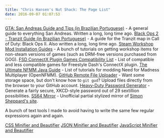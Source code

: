 ```yaml
---
title: "Chris Hansen's Nut Shack: The Page List"
date: 2016-09-07 01:07:53
---
```


[GTA: San Andreas Guide and Tips (in Brazilian Portuguese)](/San-Andreas/index.html) - A general guide to everything San Andreas. Written a long, long time ago.
[Black Ops 2 - Tranzit Guide (in Brazilian Portuguese)](/Tranzit/index.html) - A guide for the Tranzit map in Call of Duty: Black Ops II. Also written a long, long time ago.
[Steam Workshop Mod Installation Guides](/Workshop/index.html) - A bunch of tutorials on getting workshop items for non-steam versions of games (such as DRM-free versions purchased from GOG).
[FSD ConnectX Plugin Games Compatibility List](/CX-list/index.html) - List of compatible and less compatible games for Freestyle Dash's ConnectX plugin.
[The Ultimate NFMM Java Guide](/NFMM-Addons/index.html) - List of tutorials for modding Need for Madness Multiplayer (OpenNFMM).
[GitHub Remote File Uploader](/GH-Uploader/index.html) - Want some storage space, but don't know how to `git gud`? Upload files directly from the browser to your GitHub account.
[Heavy-Duty Password Generator](/Editors/password-gen.html) - Generate a fairly secure, XKCD-style password out of 29 sextillion possibilities.
[SS64 Mirror](/ss64/index.html) - Unofficial partial stylized mirror of [Simon Sheppard's site](https://ss64.com/).

A bunch of text tools I made to avoid having to write the same few regular expressions again and again.

[CSS Minifier and Beautifier](/Editors/css.html)
[JSON Minifier and Beautifier](/Editors/json.html)
[JavaScript Minifier and Beautifier](/Editors/js.html)